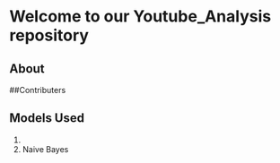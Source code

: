 # Welcome to our Youtube_Analysis repository

## About


##Contributers

## Models Used
1.
2. Naive Bayes

